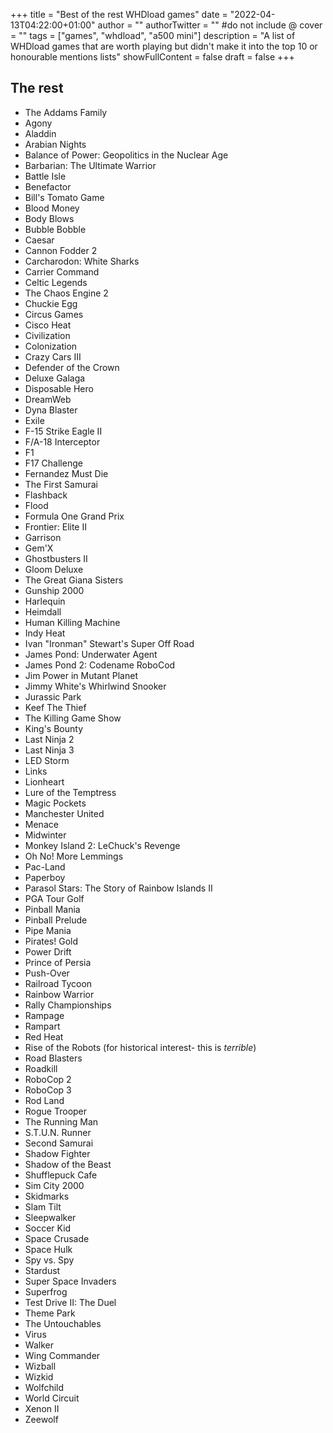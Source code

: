 +++
title = "Best of the rest WHDload games"
date = "2022-04-13T04:22:00+01:00"
author = ""
authorTwitter = "" #do not include @
cover = ""
tags = ["games", "whdload", "a500 mini"]
description = "A list of WHDload games that are worth playing but didn't make it into the top 10 or honourable mentions lists"
showFullContent = false
draft = false
+++

## The rest

* The Addams Family 
* Agony 
* Aladdin 
* Arabian Nights 
* Balance of Power: Geopolitics in the Nuclear Age 
* Barbarian: The Ultimate Warrior 
* Battle Isle 
* Benefactor 
* Bill's Tomato Game 
* Blood Money 
* Body Blows  
* Bubble Bobble 
* Caesar 
* Cannon Fodder 2 
* Carcharodon: White Sharks 
* Carrier Command 
* Celtic Legends 
* The Chaos Engine 2  
* Chuckie Egg 
* Circus Games 
* Cisco Heat 
* Civilization  
* Colonization 
* Crazy Cars III 
* Defender of the Crown 
* Deluxe Galaga  
* Disposable Hero 
* DreamWeb  
* Dyna Blaster 
* Exile  
* F-15 Strike Eagle II 
* F/A-18 Interceptor 
* F1 
* F17 Challenge 
* Fernandez Must Die 
* The First Samurai 
* Flashback 
* Flood 
* Formula One Grand Prix 
* Frontier: Elite II 
* Garrison 
* Gem'X 
* Ghostbusters II 
* Gloom Deluxe 
* The Great Giana Sisters 
* Gunship 2000  
* Harlequin 
* Heimdall 
* Human Killing Machine 
* Indy Heat 
* Ivan "Ironman" Stewart's Super Off Road 
* James Pond: Underwater Agent 
* James Pond 2: Codename RoboCod  
* Jim Power in Mutant Planet 
* Jimmy White's Whirlwind Snooker 
* Jurassic Park  
* Keef The Thief 
* The Killing Game Show 
* King's Bounty 
* Last Ninja 2 
* Last Ninja 3 
* LED Storm 
* Links 
* Lionheart 
* Lure of the Temptress 
* Magic Pockets 
* Manchester United 
* Menace 
* Midwinter 
* Monkey Island 2: LeChuck's Revenge 
* Oh No! More Lemmings 
* Pac-Land 
* Paperboy 
* Parasol Stars: The Story of Rainbow Islands II 
* PGA Tour Golf 
* Pinball Mania 
* Pinball Prelude  
* Pipe Mania 
* Pirates! Gold 
* Power Drift 
* Prince of Persia 
* Push-Over 
* Railroad Tycoon 
* Rainbow Warrior 
* Rally Championships  
* Rampage 
* Rampart 
* Red Heat 
* Rise of the Robots (for historical interest- this is *terrible*)
* Road Blasters 
* Roadkill 
* RoboCop 2 
* RoboCop 3 
* Rod Land 
* Rogue Trooper 
* The Running Man 
* S.T.U.N. Runner 
* Second Samurai  
* Shadow Fighter  
* Shadow of the Beast 
* Shufflepuck Cafe 
* Sim City 2000 
* Skidmarks 
* Slam Tilt 
* Sleepwalker  
* Soccer Kid  
* Space Crusade 
* Space Hulk 
* Spy vs. Spy 
* Stardust 
* Super Space Invaders 
* Superfrog 
* Test Drive II: The Duel 
* Theme Park  
* The Untouchables 
* Virus 
* Walker 
* Wing Commander 
* Wizball 
* Wizkid 
* Wolfchild 
* World Circuit 
* Xenon II
* Zeewolf 

